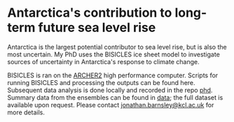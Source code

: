 # Antarctica's contribution to long-term future sea level rise

Antarctica is the largest potential contributor to sea level rise, but is also the most uncertain. My PhD uses the BISICLES ice sheet model to investigate sources of uncertainty in Antarctica's response to climate change.

BISICLES is ran on the [ARCHER2](https://www.archer2.ac.uk/) high performance computer. Scripts for running BISICLES and processing the outputs can be found here. Subsequent data analysis is done locally and recorded in the repo [phd](https://github.com/Jonniebarnsley/phd). Summary data from the ensembles can be found in [data](https://github.com/Jonniebarnsley/phd/tree/main/data); the full dataset is available upon request. Please contact jonathan.barnsley@kcl.ac.uk for more details.
